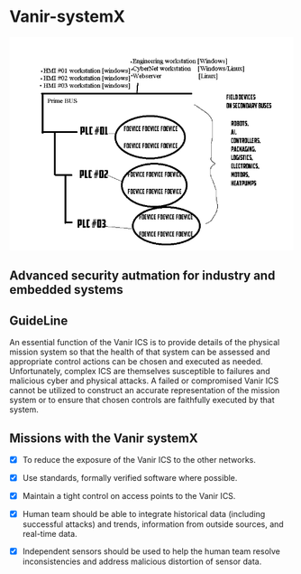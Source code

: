 # Vanir-systemX
![alt text](https://github.com/VanirLab/Vanir-systemX/blob/master/vanirIcs.png "vics")

## Advanced security autmation for industry and embedded systems

## GuideLine
 An essential function of the Vanir ICS is to provide details of the physical mission system so
that the health of that system can be assessed and appropriate control actions can be
chosen and executed as needed. Unfortunately, complex ICS are themselves susceptible
to failures and malicious cyber and physical attacks. A failed or compromised Vanir ICS cannot be utilized to construct an accurate representation of the mission system or to ensure that chosen controls are faithfully executed by that system. 


## Missions with the Vanir systemX

- [x] To reduce the exposure of the Vanir ICS to the other networks.
- [x] Use standards, formally verified software where possible.
- [x] Maintain a tight control on access points to the Vanir ICS.
- [x] Human team should be able to integrate historical data (including successful attacks)
and trends, information from outside sources, and real-time data. 

- [x] Independent sensors should be used to help the human team resolve inconsistencies 
and address malicious distortion of sensor data. 



